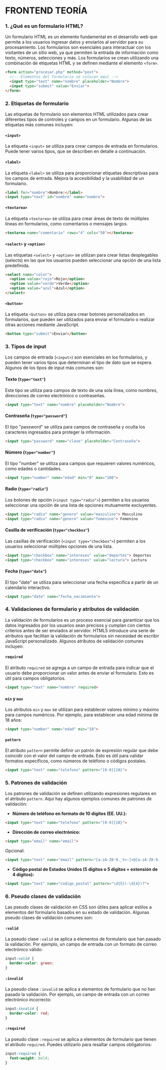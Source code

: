 # FRONTEND TEORÍA

### 1. ¿Qué es un formulario HTML?

Un formulario HTML es un elemento fundamental en el desarrollo web que permite a los usuarios ingresar datos y enviarlos al servidor para su procesamiento. Los formularios son esenciales para interactuar con los visitantes de un sitio web, ya que permiten la entrada de información como texto, números, selecciones y más. Los formularios se crean utilizando una combinación de etiquetas HTML y se definen mediante el elemento `<form>`.

```html
<form action="procesar.php" method="post">
  <!-- Elementos del formulario se colocan aquí -->
  <input type="text" name="nombre" placeholder="Nombre">
  <input type="submit" value="Enviar">
</form>
```

### 2. Etiquetas de formulario

Las etiquetas de formulario son elementos HTML utilizados para crear diferentes tipos de controles y campos en un formulario. Algunas de las etiquetas más comunes incluyen:

#### `<input>`
La etiqueta `<input>` se utiliza para crear campos de entrada en formularios. Puede tener varios tipos, que se describen en detalle a continuación.

#### `<label>`



La etiqueta `<label>` se utiliza para proporcionar etiquetas descriptivas para los campos de entrada. Mejora la accesibilidad y la usabilidad de un formulario.

```html
<label for="nombre">Nombre:</label>
<input type="text" id="nombre" name="nombre">
```

#### `<textarea>`
La etiqueta `<textarea>` se utiliza para crear áreas de texto de múltiples líneas en formularios, como comentarios o mensajes largos.

```html
<textarea name="comentario" rows="4" cols="50"></textarea>
```

#### `<select>` y `<option>`
Las etiquetas `<select>` y `<option>` se utilizan para crear listas desplegables (selects) en las que los usuarios pueden seleccionar una opción de una lista predefinida.

```html
<select name="color">
  <option value="rojo">Rojo</option>
  <option value="verde">Verde</option>
  <option value="azul">Azul</option>
</select>
```

#### `<button>`
La etiqueta `<button>` se utiliza para crear botones personalizados en formularios, que pueden ser utilizados para enviar el formulario o realizar otras acciones mediante JavaScript.

```html
<button type="submit">Enviar</button>
```

### 3. Tipos de input

Los campos de entrada (`<input>`) son esenciales en los formularios, y pueden tener varios tipos que determinan el tipo de dato que se espera. Algunos de los tipos de input más comunes son:

#### Texto (`type="text"`)
Este tipo se utiliza para campos de texto de una sola línea, como nombres, direcciones de correo electrónico o contraseñas.

```html
<input type="text" name="nombre" placeholder="Nombre">
```

#### Contraseña (`type="password"`)
El tipo "password" se utiliza para campos de contraseña y oculta los caracteres ingresados para proteger la información.

```html
<input type="password" name="clave" placeholder="Contraseña">
```

#### Número (`type="number"`)
El tipo "number" se utiliza para campos que requieren valores numéricos, como edades o cantidades.

```html
<input type="number" name="edad" min="0" max="100">
```

#### Radio (`type="radio"`)
Los botones de opción (`<input type="radio">`) permiten a los usuarios seleccionar una opción de una lista de opciones mutuamente excluyentes.

```html
<input type="radio" name="genero" value="masculino"> Masculino
<input type="radio" name="genero" value="femenino"> Femenino
```

#### Casilla de verificación (`type="checkbox"`)
Las casillas de verificación (`<input type="checkbox">`) permiten a los usuarios seleccionar múltiples opciones de una lista.

```html
<input type="checkbox" name="intereses" value="deportes"> Deportes
<input type="checkbox" name="intereses" value="lectura"> Lectura
```

#### Fecha (`type="date"`)
El tipo "date" se utiliza para seleccionar una fecha específica a partir de un calendario interactivo.

```html
<input type="date" name="fecha_nacimiento">
```

### 4. Validaciones de formulario y atributos de validación

La validación de formularios es un proceso esencial para garantizar que los datos ingresados por los usuarios sean precisos y cumplan con ciertos criterios antes de ser enviados al servidor. HTML5 introduce una serie de atributos que facilitan la validación de formularios sin necesidad de escribir JavaScript personalizado. Algunos atributos de validación comunes incluyen:

#### `required`
El atributo `required` se agrega a un campo de entrada para indicar que el usuario debe proporcionar un valor antes de enviar el formulario. Esto es útil para campos obligatorios.

```html
<input type="text" name="nombre" required>
```

#### `min` y `max`
Los atributos `min` y `max` se utilizan para establecer valores mínimo y máximo para campos numéricos. Por ejemplo, para establecer una edad mínima de 18 años:

```html
<input type="number" name="edad" min="18">
```

#### `pattern`
El atributo `pattern` permite definir un patrón de expresión regular que debe coincidir con el valor del campo de entrada. Esto es útil para validar formatos específicos, como números de teléfono o códigos postales.

```html
<input type="text" name="telefono" pattern="[0-9]{10}">
```

### 5. Patrones de validación

Los patrones de validación se definen utilizando expresiones regulares en el atributo `pattern`. Aquí hay algunos ejemplos comunes de patrones de validación:

- **Número de teléfono en formato de 10 dígitos (EE. UU.):**

```html
<input type="text" name="telefono" pattern="[0-9]{10}">
```

- **Dirección de correo electrónico:**

```html
<input type="email" name="email">
```
Opcional:
```html
<input type="text" name="email" pattern="[a-zA-Z0-9._%+-]+@[a-zA-Z0-9.-]+\.[a-zA-Z]{2,4}">
```

- **Código postal de Estados Unidos (5 dígitos o 5 dígitos + extensión de 4 dígitos):**

```html
<input type="text" name="codigo_postal" pattern="\d{5}(-\d{4})?">
```

### 6. Pseudo clases de validación

Las pseudo clases de validación en CSS son útiles para aplicar estilos a elementos del formulario basados en su estado de validación. Algunas pseudo clases de validación comunes son:

#### `:valid`
La pseudo clase `:valid` se aplica a elementos de formulario que han pasado la validación. Por ejemplo, un campo de entrada con un formato de correo electrónico válido:

```css
input:valid {
  border-color: green;
}
```

#### `:invalid`
La pseudo clase `:invalid` se aplica a elementos de formulario que no han pasado la validación. Por ejemplo, un campo de entrada con un correo electrónico incorrecto:

```css
input:invalid {
  border-color: red;
}
```

#### `:required`
La pseudo clase `:required` se aplica a elementos de formulario que tienen el atributo `required`. Puedes utilizarlo para resaltar campos obligatorios:

```css
input:required {
  font-weight: bold;
}
```
